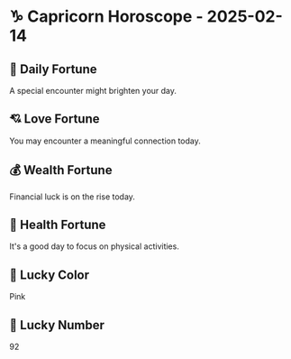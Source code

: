 # ♑ Capricorn Horoscope - 2025-02-14

## 🎯 Daily Fortune

A special encounter might brighten your day.

## 💘 Love Fortune

You may encounter a meaningful connection today.

## 💰 Wealth Fortune

Financial luck is on the rise today.

## 🌱 Health Fortune

It's a good day to focus on physical activities.

## 🎨 Lucky Color

Pink

## 🔢 Lucky Number

92
